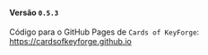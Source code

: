 #### Versão `0.5.3`

Código para o GitHub Pages de `Cards of KeyForge`: https://cardsofkeyforge.github.io
